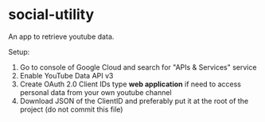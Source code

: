 # social-utility

An app to retrieve youtube data.

Setup:
1. Go to console of Google Cloud and search for "APIs & Services" service
2. Enable YouTube Data API v3
3. Create OAuth 2.0 Client IDs type **web application** if need to access personal data from 
your own youtube channel
4. Download JSON of the ClientID and preferably put it at the root of the project (do not commit this file)
